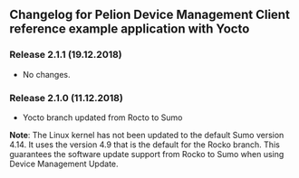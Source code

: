 ## Changelog for Pelion Device Management Client reference example application with Yocto

### Release 2.1.1 (19.12.2018)

* No changes.

### Release 2.1.0 (11.12.2018)

* Yocto branch updated from Rocto to Sumo

 <span class="notes">**Note**: The Linux kernel has not been updated to the default Sumo version 4.14. It uses the version 4.9 that is the default for the Rocko branch. This guarantees the software update support from Rocko to Sumo when using Device Management Update.</span>

